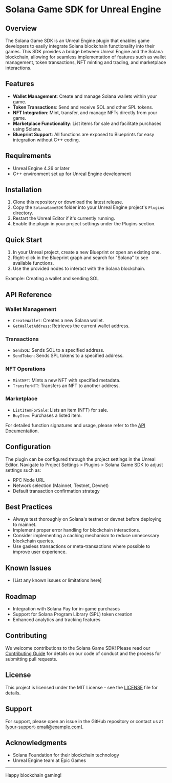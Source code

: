 # Solana Game SDK for Unreal Engine

## Overview

The Solana Game SDK is an Unreal Engine plugin that enables game developers to easily integrate Solana blockchain functionality into their games. This SDK provides a bridge between Unreal Engine and the Solana blockchain, allowing for seamless implementation of features such as wallet management, token transactions, NFT minting and trading, and marketplace interactions.

## Features

- **Wallet Management**: Create and manage Solana wallets within your game.
- **Token Transactions**: Send and receive SOL and other SPL tokens.
- **NFT Integration**: Mint, transfer, and manage NFTs directly from your game.
- **Marketplace Functionality**: List items for sale and facilitate purchases using Solana.
- **Blueprint Support**: All functions are exposed to Blueprints for easy integration without C++ coding.

## Requirements

- Unreal Engine 4.26 or later
- C++ environment set up for Unreal Engine development

## Installation

1. Clone this repository or download the latest release.
2. Copy the `SolanaGameSDK` folder into your Unreal Engine project's `Plugins` directory.
3. Restart the Unreal Editor if it's currently running.
4. Enable the plugin in your project settings under the Plugins section.

## Quick Start

1. In your Unreal project, create a new Blueprint or open an existing one.
2. Right-click in the Blueprint graph and search for "Solana" to see available functions.
3. Use the provided nodes to interact with the Solana blockchain.

Example: Creating a wallet and sending SOL

## API Reference

### Wallet Management
- `CreateWallet`: Creates a new Solana wallet.
- `GetWalletAddress`: Retrieves the current wallet address.

### Transactions
- `SendSOL`: Sends SOL to a specified address.
- `SendToken`: Sends SPL tokens to a specified address.

### NFT Operations
- `MintNFT`: Mints a new NFT with specified metadata.
- `TransferNFT`: Transfers an NFT to another address.

### Marketplace
- `ListItemForSale`: Lists an item (NFT) for sale.
- `BuyItem`: Purchases a listed item.

For detailed function signatures and usage, please refer to the [API Documentation](link-to-your-detailed-api-docs).

## Configuration

The plugin can be configured through the project settings in the Unreal Editor. Navigate to Project Settings > Plugins > Solana Game SDK to adjust settings such as:

- RPC Node URL
- Network selection (Mainnet, Testnet, Devnet)
- Default transaction confirmation strategy

## Best Practices

- Always test thoroughly on Solana's testnet or devnet before deploying to mainnet.
- Implement proper error handling for blockchain interactions.
- Consider implementing a caching mechanism to reduce unnecessary blockchain queries.
- Use gasless transactions or meta-transactions where possible to improve user experience.

## Known Issues

- [List any known issues or limitations here]

## Roadmap

- Integration with Solana Pay for in-game purchases
- Support for Solana Program Library (SPL) token creation
- Enhanced analytics and tracking features

## Contributing

We welcome contributions to the Solana Game SDK! Please read our [Contributing Guide](CONTRIBUTING.md) for details on our code of conduct and the process for submitting pull requests.

## License

This project is licensed under the MIT License - see the [LICENSE](LICENSE) file for details.

## Support

For support, please open an issue in the GitHub repository or contact us at [your-support-email@example.com].

## Acknowledgments

- Solana Foundation for their blockchain technology
- Unreal Engine team at Epic Games

---

Happy blockchain gaming! 
